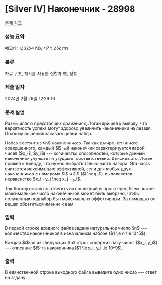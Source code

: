 # [Silver IV] Наконечник - 28998 

[문제 링크](https://www.acmicpc.net/problem/28998) 

### 성능 요약

메모리: 123264 KB, 시간: 232 ms

### 분류

자료 구조, 해시를 사용한 집합과 맵, 정렬

### 제출 일자

2024년 2월 26일 12:29:16

### 문제 설명

<p>Размышляя о предстоящих сражениях, Логан пришел к выводу, что вероятность успеха могут здорово увеличить наконечники на лезвия. Поэтому он решил заказать целый набор.</p>

<p>Набор состоит из $n$ наконечников. Так как в мире нет ничего совершенного, каждый $i$-ый наконечник характеризуется парой чисел ($x_i$, $y_i$) --- количество способностей, которые данный наконечник улучшает и ухудшает соответственно. Выяснив это, Логан пришел к выводу, что нужно выбрать только часть набора. Эта часть считается максимально эффективной, если для любых двух наконечников с номерами $i$ и $j$ ($i \neq j$), выполняется неравенство $x_i - y_j \neq x_j - y_i$. </p>

<p>Так Логану осталось ответить на последний вопрос перед боем, какое максимальное число наконечников может быть выбрано, чтобы полученный поднабор был максимально эффективным. За помощью он решил обратиться именно к вам. </p>

### 입력 

 <p>В первой строке входного файла задано натуральное число $n$ --- количество наконечников в изначальном наборе ($1 \le n \le 10^5$).</p>

<p>Каждая $i$-ая из следующих $n$ строк содержит пару чисел ($x_i, y_i$) --- описание $i$-го наконечника ($1 \le x_i, y_i \le 10^9$). </p>

### 출력 

 <p>В единственной строке выходного файла выведите одно число --- ответ на задачу.</p>

